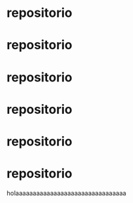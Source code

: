 # repositorio
# repositorio
# repositorio
# repositorio
# repositorio
# repositorio
holaaaaaaaaaaaaaaaaaaaaaaaaaaaaaaaa

